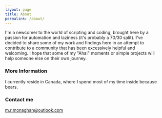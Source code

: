 ```yaml
---
layout: page
title: About
permalink: /about/
---
```


I'm a newcomer to the world of scripting and coding, brought here by a passion for automation and laziness (it's probably a 70/30 split). I've decided to share some of my work and findings here in an attempt to contribute to a community that has been excessively helpful and welcoming. I hope that some of my "Aha!" moments or simple projects will help someone else on their own journey.

### More Information

I currently reside in Canada, where I spend most of my time inside because bears.

### Contact me

[m.r.monaghan@outlook.com](mailto:m.r.monaghan@outlook.com)
